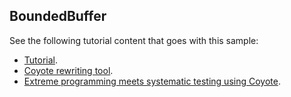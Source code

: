 ## BoundedBuffer

See the following tutorial content that goes with this sample:

- [Tutorial](https://microsoft.github.io/coyote/tutorials/bounded-buffer/).
- [Coyote rewriting tool](https://microsoft.github.io/coyote/tools/rewriting/).
- [Extreme programming meets systematic testing using Coyote](https://cloudblogs.microsoft.com/opensource/2020/07/14/extreme-programming-meets-systematic-testing-using-coyote/).